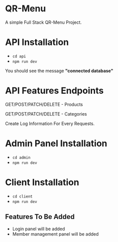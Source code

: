 # QR-Menu
A simple Full Stack QR-Menu Project.
 
 
 # API Installation
 - ``cd api``
 - ``npm run dev``

 You should see the message **"connected database"**


 # API Features Endpoints
 GET/POST/PATCH/DELETE - Products
 
 GET/POST/PATCH/DELETE - Categories
 
 Create Log Information For Every Requests.



 # Admin Panel Installation 

 - ``cd admin``
 - ``npm run dev``



 # Client Installation 

 - ``cd client``
 - ``npm run dev``



 ## Features To Be Added

 - Login panel will be added
 - Member management panel will be added
